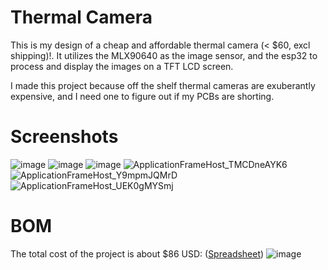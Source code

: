 # Thermal Camera
This is my design of a cheap and affordable thermal camera (< $60, excl shipping)!. It utilizes the MLX90640 as the image sensor, and the esp32 to process and display the images on a TFT LCD screen.

I made this project because off the shelf thermal cameras are exuberantly expensive, and I need one to figure out if my PCBs are shorting.


# Screenshots
![image](https://github.com/user-attachments/assets/bfb91cfb-b7ea-49b0-bfd7-bb6e16e3c23b)
![image](https://github.com/user-attachments/assets/1add7e58-f31c-4946-83b4-e436eafc33ac)
![image](https://github.com/user-attachments/assets/81084bf6-0700-4935-8a9e-a61ce22c64c9)
![ApplicationFrameHost_TMCDneAYK6](https://github.com/user-attachments/assets/63a3391f-17fa-4976-af4c-8b1de6973849)
![ApplicationFrameHost_Y9mpmJQMrD](https://github.com/user-attachments/assets/495972b4-3cc5-4822-8513-aee2b1932eef)
![ApplicationFrameHost_UEK0gMYSmj](https://github.com/user-attachments/assets/efeb5221-4169-493a-9d29-9d4537862ef4)


# BOM
The total cost of the project is about $86 USD: ([Spreadsheet](https://docs.google.com/spreadsheets/d/1PjPY5GV_mC4sFPF-p1Rz1wbnOWLJnwNhDzCwLhk1jFM/edit?usp=sharing))
![image](https://github.com/user-attachments/assets/87b91846-bc1c-4bb3-9cc9-d8c753890469)

